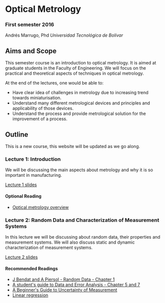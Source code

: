 # Optical Metrology

### First semester 2016

Andrés Marrugo, Phd
*Universidad Tecnológica de Bolívar*

##  Aims and Scope

This semester course is an introduction to optical metrology. It is aimed at graduate students in the Faculty of Engineering. We will focus on the practical and theoretical aspects of techniques in optical metrology.

At the end of the lectures, one would be able to:

- Have clear idea of challenges in metrology due to increasing trend towards miniaturisation.
- Understand many different metrological devices and principles and applicability of those devices.
- Understand the process and provide metrological solution for the improvement of a process.

## Outline

This is a new course, this website will be updated as we go along.

### Lecture 1: Introduction

We will be discussing the main aspects about metrology and why it is so important in manufacturing. 

[Lecture 1 slides](lectures/Lecture_01.pdf)

#### Optional Reading

- [Optical metrology overview](https://www.dropbox.com/s/xsdnz5gmu0j8rx5/01-optical-metrology-overview.pdf?dl=0)

### Lecture 2: Random Data and Characterization of Measurement Systems

In this lecture we will be discussing about random data, their properties and measurement systems. We will also discuss static and dynamic characterization of measurement systems.

[Lecture 2 slides](lectures/Lecture_02.pdf)

#### Recommended Readings

- [J Bendat and A Piersol - Random Data - Chapter 1](https://www.dropbox.com/s/lzptsc8m0dg5w9a/02-Bendat-Piersol-chapter-01.pdf?dl=0)
- [A student's guide to Data and Error Analysis - Chapter 5 and 7](https://www.dropbox.com/s/3hce1tc4mder72t/Herman%20J.%20C.%20Berendsen-A%20Student%27s%20Guide%20to%20Data%20and%20Error%20Analysis%20%20-Cambridge%20University%20Press%20%282011%29.pdf?dl=0)
- [A Beginner's Guide to Uncertainty of Measurement](https://www.dropbox.com/s/vb04rf80028s9m0/mgpg11.pdf?dl=0)
- [Linear regression](https://en.wikipedia.org/wiki/Regression_analysis#Linear_regression "Regression analysis - Wikipedia, the free encyclopedia")
